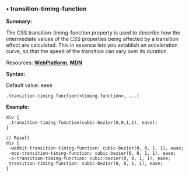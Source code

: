 ### <a name="transition-timing-function"></a> &#8226; transition-timing-function
**Summary:**

The CSS transition-timing-function property is used to describe how the intermediate values of the CSS properties being affected by a transition effect are calculated. This in essence lets you establish an acceleration curve, so that the speed of the transition can vary over its duration.

Resources: **[WebPlatform](http://docs.webplatform.org/wiki/css/properties/transition-timing-function)**, **[MDN](https://developer.mozilla.org/en-US/docs/Web/CSS/transition-timing-function)**

**Syntax:**
  
  Default value: ease

    .transition-timing-function(<timing-function>, ...)

**Example:**

    div {
     .transition-timing-function(cubic-bezier(0,0,1,1), ease);
    }
    
    // Result
    div {
     -webkit-transition-timing-function: cubic-bezier(0, 0, 1, 1), ease;
     -moz-transition-timing-function: cubic-bezier(0, 0, 1, 1), ease;
     -o-transition-timing-function: cubic-bezier(0, 0, 1, 1), ease;
     transition-timing-function: cubic-bezier(0, 0, 1, 1), ease;
    }


